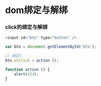 # dom绑定与解绑

### click的绑定与解绑

```js
<input id="btn" type="button" />

var btn = document.getElementById('btn');

// 绑定1
btn.onclick = action ();

function action () {
    alert(123);
}
```

